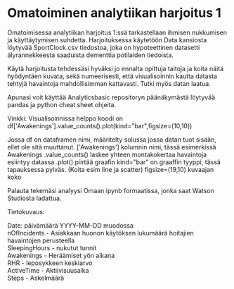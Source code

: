 # Omatoiminen analytiikan harjoitus 1


Omatoimisessa analytiikan harjoitus 1:ssä tarkastellaan ihmisen nukkumisen ja käyttäytymisen suhdetta. Harjoituksessa käytetöön Data kansiosta löytyvää SportClock.csv tiedostoa, joka on hypoteettinen datasetti älyrannekkeesta saaduista dementtia potilaiden tiedoista.

Käytä harjoitusta tehdessäsi hyväksi jo ennalta opittuja taitoja ja koita näitä hyödyntäen kuvata, sekä numeerisesti, että visualisoinnin kautta datasta tehtyjä havaintoja mahdollisimman kattavasti. Tutki myös datan laatua.

Apunasi voit käyttää Analyticsbasic repositoryn päänäkymästä löytyvää pandas ja python cheat sheet ohjeita.

Vinkki: Visualisoinnissa helppo koodi on df['Awakenings'].value_counts().plot(kind="bar",figsize=(10,10))

Jossa df on dataframen nimi, määritelty solussa jossa datan tuot sisään, ellet ole sitä muuttanut.
['Awakenings'] kolumnin nimi, tässä esimerkissä Awakenings
.value_counts() laskee yhteen montakokertaa havaintoja esiintyy datassa
.plot() piirtää graafin
kind="bar" on graaffin tyyppi, tässä tapauksessa pylväs. (Koita esim line ja scatter)
figsize=(19,10) kuvaajan koko

Palauta tekemäsi analyysi Omaan ipynb formaatissa, jonka saat Watson Studiosta ladattua.


Tietokuvaus:

Date: päivämäärä YYYY-MM-DD muodossa <br/>
nOfIncidents - Asiakkaan huonon käytöksen lukumäärä hoitajien havaintojen perusteella <br/>
SleepingHours - nukutut tunnit <br/>
Awakenings - Heräämiset yön aikana <br/>
RHR - leposykkeen keskiarvo <br/>
ActiveTime - Aktiivisuusaika <br/>
Steps - Askelmäärä

